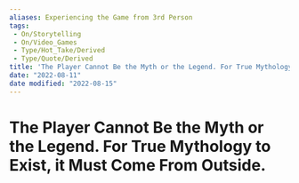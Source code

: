 ```yaml
---
aliases: Experiencing the Game from 3rd Person
tags:
 - On/Storytelling
 - On/Video_Games
 - Type/Hot_Take/Derived 
 - Type/Quote/Derived
title: 'The Player Cannot Be the Myth or the Legend. For True Mythology to Exist, it Must Come From Outside.'
date: "2022-08-11"
date modified: "2022-08-15"
---
```


# The Player Cannot Be the Myth or the Legend. For True Mythology to Exist, it Must Come From Outside.
